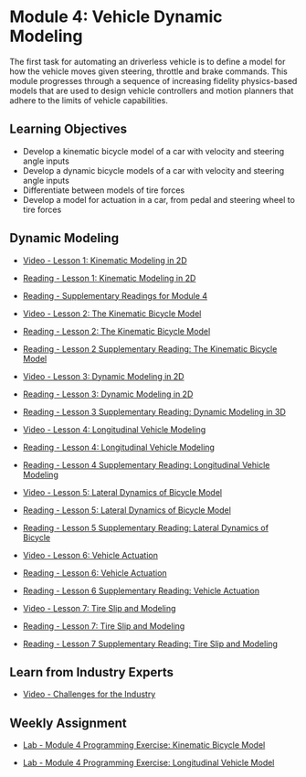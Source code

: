 # Module 4: Vehicle Dynamic Modeling

The first task for automating an driverless vehicle is to define a model for how the vehicle moves given steering, throttle and brake commands. This module progresses through a sequence of increasing fidelity physics-based models that are used to design vehicle controllers and motion planners that adhere to the limits of vehicle capabilities.

## Learning Objectives

- Develop a kinematic bicycle model of a car with velocity and steering angle inputs
- Develop a dynamic bicycle models of a car with velocity and steering angle inputs
- Differentiate between models of tire forces
- Develop a model for actuation in a car, from pedal and steering wheel to tire forces

## Dynamic Modeling

- [Video - Lesson 1: Kinematic Modeling in 2D](https://www.coursera.org/learn/intro-self-driving-cars/lecture/pScZH/lesson-1-kinematic-modeling-in-2d)

- [Reading - Lesson 1: Kinematic Modeling in 2D](./Readings/C1M4L1-Kinematic_Modeling_in_2D.pdf)

- [Reading - Supplementary Readings for Module 4](https://d3c33hcgiwev3.cloudfront.net/csKJTCDXEemj-RKX93anOA_72d8f77020d711e9ace9b31057616ac0_Models-of-Mobile-Robots-in-the-Plane.pdf?Expires=1708560000&Signature=WpGvhKP8cv8tj57PPjWlXl8~A1Z-0zeIrDMJgmOYxhiI1GWnGR-pD7r11h9LgQZO7DEYhftNEaBXMFc3dppgU6OyNBvmLVyhwvVUzC7~gcThZM9XOV6a3dzNEv8Mf7meypDtln7BKd9TPIMChyhpkp4U~XngqUgGEtTWoJeQC5s_&Key-Pair-Id=APKAJLTNE6QMUY6HBC5A)

- [Video - Lesson 2: The Kinematic Bicycle Model](https://www.coursera.org/learn/intro-self-driving-cars/lecture/Bi8yE/lesson-2-the-kinematic-bicycle-model)

- [Reading - Lesson 2: The Kinematic Bicycle Model](./Readings/C1M4L2-The_Kinematic_Bicycle_Model.pdf)

- [Reading - Lesson 2 Supplementary Reading: The Kinematic Bicycle Model](https://d3c33hcgiwev3.cloudfront.net/vjVDuyDXEemj-RKX93anOA_be4b8ab020d711e9a1134155eeec67a0_Lateral-Vehicle-Dynamics.pdf?Expires=1708560000&Signature=Ibbtby~RNINMpZBDUrhaiPH1UiqQCT1pCHMDLyPC-gJvziyaMrEuv-7vo3lHxP~TtVWo~zDqSgmMLbf7L7tkhmUQWXVKFtXuzxr6WNBAjWkqx4RX4~Qj1zsD25GzWKpcUJQM5ImqN7cNWXDDxkenHJl1tBHld7boa4z57XaItyQ_&Key-Pair-Id=APKAJLTNE6QMUY6HBC5A)

- [Video - Lesson 3: Dynamic Modeling in 2D](https://www.coursera.org/learn/intro-self-driving-cars/lecture/yNa0v/lesson-3-dynamic-modeling-in-2d)

- [Reading - Lesson 3: Dynamic Modeling in 2D](./Readings/C1M4L3-Dynamic_Modeling_in_2D.pdf)

- [Reading - Lesson 3 Supplementary Reading: Dynamic Modeling in 3D](https://www.coursera.org/learn/intro-self-driving-cars/supplement/MJaIo/lesson-3-supplementary-reading-dynamic-modeling-in-3d)

- [Video - Lesson 4: Longitudinal Vehicle Modeling](https://www.coursera.org/learn/intro-self-driving-cars/lecture/V8htX/lesson-4-longitudinal-vehicle-modeling)

- [Reading - Lesson 4: Longitudinal Vehicle Modeling](./Readings/C1M4L4-Longitudinal_Vehicle_Model.pdf)

- [Reading - Lesson 4 Supplementary Reading: Longitudinal Vehicle Modeling](https://ftp.idu.ac.id/wp-content/uploads/ebook/tdg/TERRAMECHANICS%20AND%20MOBILITY/epdf.pub_vehicle-dynamics-and-control-2nd-edition.pdf)

- [Video - Lesson 5: Lateral Dynamics of Bicycle Model](https://www.coursera.org/learn/intro-self-driving-cars/lecture/1Opvo/lesson-5-lateral-dynamics-of-bicycle-model)

- [Reading - Lesson 5: Lateral Dynamics of Bicycle Model](./Readings/C1M4L5-Lateral_Dynamic_Vehicle_Model.pdf)

- [Reading - Lesson 5 Supplementary Reading: Lateral Dynamics of Bicycle](https://d3c33hcgiwev3.cloudfront.net/vjVDuyDXEemj-RKX93anOA_be4b8ab020d711e9a1134155eeec67a0_Lateral-Vehicle-Dynamics.pdf?Expires=1708560000&Signature=Ibbtby~RNINMpZBDUrhaiPH1UiqQCT1pCHMDLyPC-gJvziyaMrEuv-7vo3lHxP~TtVWo~zDqSgmMLbf7L7tkhmUQWXVKFtXuzxr6WNBAjWkqx4RX4~Qj1zsD25GzWKpcUJQM5ImqN7cNWXDDxkenHJl1tBHld7boa4z57XaItyQ_&Key-Pair-Id=APKAJLTNE6QMUY6HBC5A)

- [Video - Lesson 6: Vehicle Actuation](https://www.coursera.org/learn/intro-self-driving-cars/lecture/fSAQG/lesson-6-vehicle-actuation)

- [Reading - Lesson 6: Vehicle Actuation](./Readings/C1M4L6-Vehicle_Actuation.pdf)

- [Reading - Lesson 6 Supplementary Reading: Vehicle Actuation](https://www.coursera.org/learn/intro-self-driving-cars/supplement/wml6X/lesson-6-supplementary-reading-vehicle-actuation)

- [Video - Lesson 7: Tire Slip and Modeling](https://www.coursera.org/learn/intro-self-driving-cars/lecture/iSRpt/lesson-7-tire-slip-and-modeling)

- [Reading - Lesson 7: Tire Slip and Modeling](./Readings/C1M4L7-Tire_Slip_and_Modeling.pdf)

- [Reading - Lesson 7 Supplementary Reading: Tire Slip and Modeling](https://d3c33hcgiwev3.cloudfront.net/Sbj8KCDaEem9HA6xGGaRfg_49fb831020da11e99167b944be537fd0_Tire-model.pdf?Expires=1708560000&Signature=i3jd8l8Uz6m0YvmmnVrEYL1Ieg611pThHkaMk4oIpOIXTOfIc-LOaxe41RSeyNtqxO9oGlutBK6mqE8GduqrIrUauD2AXtDQIhspuULdJBhjdwBy0cJV-AhYqOpxa-ZPiDXPd5TK2DaBeJ1PcVE1FRK~a4V9mK6h08V2KGNFbm0_&Key-Pair-Id=APKAJLTNE6QMUY6HBC5A)

## Learn from Industry Experts

- [Video - Challenges for the Industry](https://www.coursera.org/learn/intro-self-driving-cars/lecture/BBJF6/challenges-for-the-industry)

## Weekly Assignment

- [Lab - Module 4 Programming Exercise: Kinematic Bicycle Model](./Labs/Kinematic_Bicycle_Model.ipynb)

- [Lab - Module 4 Programming Exercise: Longitudinal Vehicle Model](./Labs/Longitudinal_Vehicle_Model.ipynb)